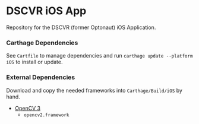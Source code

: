 # DSCVR iOS App

Repository for the DSCVR (former Optonaut) iOS Application. 


### Carthage Dependencies

See `Cartfile` to manage dependencies and run `carthage update --platform iOS` to install or update.

### External Dependencies

Download and copy the needed frameworks into `Carthage/Build/iOS` by hand.

* [OpenCV 3](http://opencv.org/downloads.html)
  * `opencv2.framework`
